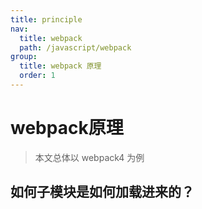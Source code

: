 ```yaml
---
title: principle
nav:
  title: webpack
  path: /javascript/webpack
group:
  title: webpack 原理
  order: 1
---
```


# webpack原理

> 本文总体以 webpack4 为例

## 如何子模块是如何加载进来的？

## 